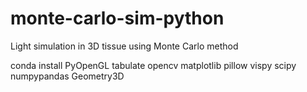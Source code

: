 # monte-carlo-sim-python
Light simulation in 3D tissue using Monte Carlo method

conda install PyOpenGL tabulate opencv matplotlib pillow vispy scipy numpypandas Geometry3D
